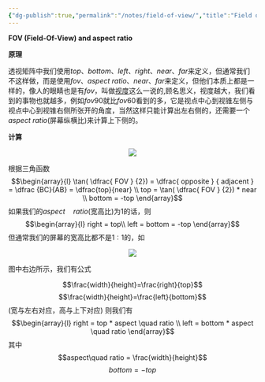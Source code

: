```yaml
---
{"dg-publish":true,"permalink":"/notes/field-of-view/","title":"Field of view","noteIcon":"","created":"","updated":""}
---
```



**FOV (Field-Of-View) and aspect ratio**

**原理**

透视矩阵中我们使用$top、bottom、left、right、near、far$来定义，但通常我们不这样做，而是使用$fov、aspect\ ratio、near、far$来定义，但他们本质上都是一样的，像人的眼睛也是有$fov$，叫做[视度](https://baike.baidu.com/item/%E4%BA%BA%E7%9C%BC%E8%A7%86%E5%BA%A6/5997035#)这么一说的,顾名思义，视度越大，我们看到的事物也就越多，例如$fov90$就比$fov60$看到的多，它是视点中心到视锥左侧与视点中心到视锥右侧所张开的角度，当然这样只能计算出左右侧的，还需要一个$aspect\ ratio$(屏幕纵横比)来计算上下侧的。

**计算**<div align=center><img src="https://cdn.jsdelivr.net/gh/aaronmack/image-hosting@master/graphics/FOV-image.5ljfnjoc8mc0.webp"></div>

根据三角函数
$$\begin{array}{l} \tan( \dfrac{ FOV } {2}) = \dfrac{ opposite } { adjacent } = \dfrac {BC}{AB} = \dfrac{top}{near} \\ top = \tan( \dfrac{ FOV } {2}) * near \\ bottom = -top \end{array}$$
如果我们的$aspect \quad ratio$(宽高比)为$1$的话，则
$$\begin{array}{l} right = top\\ left = bottom = -top \end{array}$$
但通常我们的屏幕的宽高比都不是$1:1$的，如
<div align=center><img src="https://cdn.jsdelivr.net/gh/aaronmack/image-hosting@master/graphics/AspectRation.3dftg4ztsu00.webp"></div>

图中右边所示，我们有公式

$$\frac{width}{height}=\frac{right}{top}$$ 
$$\frac{width}{height}=\frac{left}{bottom}$$ 
(宽与左右对应，高与上下对应) 则我们有
$$\begin{array}{l} right = top * aspect \quad ratio \\ left = bottom * aspect \quad ratio \end{array}$$
其中
$$aspect\quad ratio = \frac{width}{height}$$ 
$$bottom = -top$$